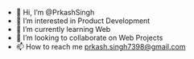 - 👋 Hi, I’m @PrkashSingh
- 👀 I’m interested in Product Development
- 🌱 I’m currently learning Web
- 💞️ I’m looking to collaborate on Web Projects
- 📫 How to reach me prkash.singh7398@gmail.com

<!---
PrkashSingh/PrkashSingh is a ✨ special ✨ repository because its `README.md` (this file) appears on your GitHub profile.
You can click the Preview link to take a look at your changes.
--->
